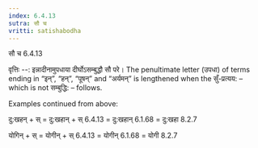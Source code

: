 ```yaml
---
index: 6.4.13
sutra: सौ च
vritti: satishabodha
---
```



 सौ च 6.4.13 


वृत्तिः --: इन्नादीनामुपधाया दीर्घोऽसम्बुद्धौ सौ परे। The penultimate letter (उपधा) of terms ending in “इन्”, “हन्”, “पूषन्” and “अर्यमन्” is lengthened when the सुँ-प्रत्यय: – which is not सम्बुद्धि: – follows. 


Examples continued from above: 


दु:खहन् + स् = दु:खहान् + स् 6.4.13 = दु:खहान् 6.1.68 = दु:खहा 8.2.7 


योगिन् + स् = योगीन् + स् 6.4.13 = योगीन् 6.1.68 = योगी 8.2.7 


